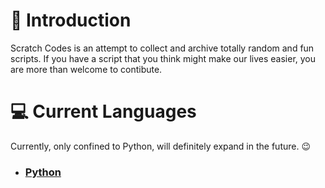 # 📍 Introduction

Scratch Codes is an attempt to collect and archive totally random and fun scripts. If you have a script that you think might make our lives easier, you are more than welcome to contibute.

# 💻 Current Languages
Currently, only confined to Python, will definitely expand in the future. 😉
* ### [Python](https://github.com/raj-patra/scratch-codes/tree/master/Python)
